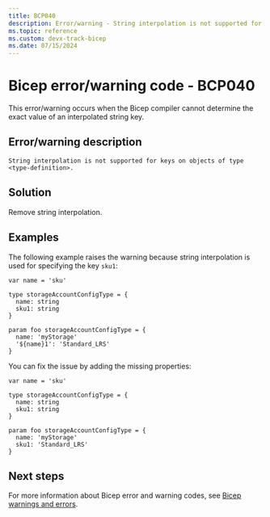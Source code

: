 ```yaml
---
title: BCP040
description: Error/warning - String interpolation is not supported for keys on objects of type <type-definition>.
ms.topic: reference
ms.custom: devx-track-bicep
ms.date: 07/15/2024
---
```


# Bicep error/warning code - BCP040

This error/warning occurs when the Bicep compiler cannot determine the exact value of an interpolated string key.

## Error/warning description

`String interpolation is not supported for keys on objects of type <type-definition>.`

## Solution

Remove string interpolation.

## Examples

The following example raises the warning because string interpolation is used for specifying the key `sku1`:

```bicep
var name = 'sku'

type storageAccountConfigType = {
  name: string
  sku1: string
}

param foo storageAccountConfigType = {
  name: 'myStorage'
  '${name}1': 'Standard_LRS' 
}
```

You can fix the issue by adding the missing properties:

```bicep
var name = 'sku'

type storageAccountConfigType = {
  name: string
  sku1: string
}

param foo storageAccountConfigType = {
  name: 'myStorage'
  sku1: 'Standard_LRS' 
}
```

## Next steps

For more information about Bicep error and warning codes, see [Bicep warnings and errors](./bicep-error-codes.md).
